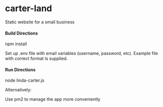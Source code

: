 # carter-land
Static website for a small business

#### Build Directions
npm install

Set up .env file with email variables (username, password, etc).  Example file with correct format is supplied.

#### Run Directions
node linda-carter.js

Alternatively:

Use pm2 to manage the app more conveniently
